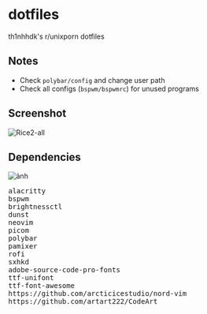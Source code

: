 # dotfiles
th1nhhdk's r/unixporn dotfiles

## Notes
+ Check `polybar/config` and change user path
+ Check all configs (`bspwm/bspwmrc`) for unused programs

## Screenshot
![Rice2-all](https://user-images.githubusercontent.com/58503327/142728643-aaf730ba-e65d-407b-af3a-15c1b61faaca.png)

## Dependencies
![ảnh](https://user-images.githubusercontent.com/58503327/142728674-7e381b7d-4b29-4959-aaad-513b84bb3692.png)

<pre>
alacritty
bspwm
brightnessctl
dunst
neovim
picom
polybar
pamixer
rofi
sxhkd
adobe-source-code-pro-fonts
ttf-unifont
ttf-font-awesome
https://github.com/arcticicestudio/nord-vim
https://github.com/artart222/CodeArt
</pre>
